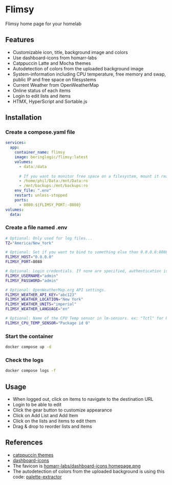 # Flimsy
Flimsy home page for your homelab

## Features
- Customizable icon, title, background image and colors
- Use dashboard-icons from homarr-labs
- Catppuccin Latte and Mocha themes
- Autodetection of colors from the uploaded background image
- System-information including CPU temperature, free memory and swap, public IP and free space on filesystems
- Current Weather from OpenWeatherMap
- Online status of each items
- Login to edit lists and items
- HTMX, HyperScript and Sortable.js

## Installation

### Create a compose.yaml file
```yaml
services:
  app:
    container_name: flimsy
    image: beringlogic/flimsy:latest
    volumes:
      - data:/data
      
      # If you want to monitor free space on a filesystem, mount it read-only on /mnt/name in the container
      - /home/phil/Data:/mnt/Data:ro
      - /mnt/backups:/mnt/backups:ro
    env_file: ".env"
    restart: unless-stopped
    ports:
      - 8080:${FLIMSY_PORT:-8080}
volumes:
  data:
```

### Create a file named .env
```bash
# Optional: Only used for log files...
TZ="America/New_York"

# Optional: Set if you want to bind to something else than 0.0.0.0:8080
FLIMSY_HOST="0.0.0.0"
FLIMSY_PORT=8080

# Optional: Login credentials. If none are specified, authentication is disabled.
FLIMSY_USERNAME="admin"
FLIMSY_PASSWORD="admin"

# Optional: OpenWeatherMap.org API settings.
FLIMSY_WEATHER_API_KEY="abc123"
FLIMSY_WEATHER_LOCATION="New York"
FLIMSY_WEATHER_UNITS="imperial"
FLIMSY_WEATHER_LANGUAGE="en"

# Optional: Name of the CPU Temp sensor in lm-sensors. ex: "Tctl" for Ryzen CPUs or "Package id 0" for Xeon CPUs.
FLIMSY_CPU_TEMP_SENSOR="Package id 0"
```

### Start the container
```bash
docker compose up -d
```

### Check the logs
```bash
docker compose logs -f
```

## Usage
- When logged out, click on items to navigate to the destination URL
- Login to be able to edit
- Click the gear button to customize appearance
- Click on Add List and Add Item
- Click on the lists and items to edit them
- Drag & drop to reorder lists and items

## References
- [catppuccin themes](https://github.com/catppuccin/catppuccin/blob/main/docs/style-guide.md)
- [dashboard-icons](https://github.com/homarr-labs/dashboard-icons)
- The favicon is [homarr-labs/dashboard-icons homepage.png](https://cdn.jsdelivr.net/gh/homarr-labs/dashboard-icons/png/homepage.png)
- The autodetection of colors from the uploaded background is using this code: [palette-extractor](https://github.com/BeringLogic/palette-extractor)

